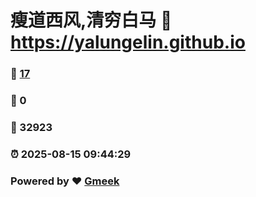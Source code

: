 # 瘦道西风,清穷白马 :link: https://yalungelin.github.io 
### :page_facing_up: [17](https://yalungelin.github.io/tag.html) 
### :speech_balloon: 0 
### :hibiscus: 32923 
### :alarm_clock: 2025-08-15 09:44:29 
### Powered by :heart: [Gmeek](https://github.com/Meekdai/Gmeek)
